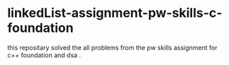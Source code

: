 # linkedList-assignment-pw-skills-c-foundation
this repositary solved the all problems from the pw skills assignment for c++ foundation and dsa .
